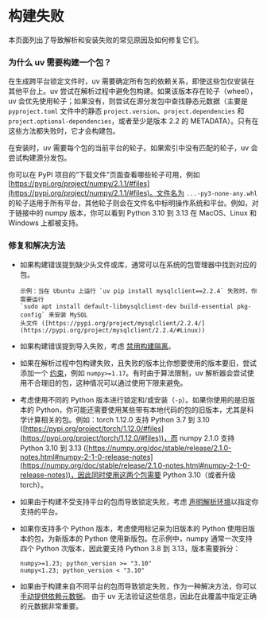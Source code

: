 # 构建失败

本页面列出了导致解析和安装失败的常见原因及如何修复它们。

### 为什么 uv 需要构建一个包？

在生成跨平台锁定文件时，uv 需要确定所有包的依赖关系，即使这些包仅安装在其他平台上。uv 尝试在解析过程中避免包构建。如果该版本存在轮子（wheel），uv 会优先使用轮子；如果没有，则尝试在源分发包中查找静态元数据（主要是 `pyproject.toml` 文件中的静态 `project.version`、`project.dependencies` 和 `project.optional-dependencies`，或者至少是版本 2.2 的 METADATA）。只有在这些方法都失败时，它才会构建包。

在安装时，uv 需要每个包的当前平台的轮子。如果索引中没有匹配的轮子，uv 会尝试构建源分发包。

你可以在 PyPI 项目的“下载文件”页面查看哪些轮子可用，例如 [https://pypi.org/project/numpy/2.1.1/#files](https://pypi.org/project/numpy/2.1.1/#files)。文件名为 `...-py3-none-any.whl` 的轮子适用于所有平台，其他轮子则会在文件名中标明操作系统和平台。例如，对于链接中的 numpy 版本，你可以看到 Python 3.10 到 3.13 在 MacOS、Linux 和 Windows 上都被支持。

### 修复和解决方法

- 如果构建错误提到缺少头文件或库，通常可以在系统的包管理器中找到对应的包。

      示例：当在 Ubuntu 上运行 `uv pip install mysqlclient==2.2.4` 失败时，你需要运行
      `sudo apt install default-libmysqlclient-dev build-essential pkg-config` 来安装 MySQL
      头文件 ([https://pypi.org/project/mysqlclient/2.2.4/](https://pypi.org/project/mysqlclient/2.2.4/#Linux))

- 如果构建错误提到导入失败，考虑
  [禁用构建隔离](https://docs.astral.sh/uv/concepts/projects/#build-isolation)。
- 如果在解析过程中包构建失败，且失败的版本比你想要使用的版本要旧，尝试添加一个
  [约束](https://docs.astral.sh/uv/reference/settings/#constraint-dependencies)，例如 `numpy>=1.17`。有时由于算法限制，uv 解析器会尝试使用不合理旧的包，这种情况可以通过使用下限来避免。
- 考虑使用不同的 Python 版本进行锁定和/或安装（`-p`）。如果你使用的是旧版本的 Python，你可能还需要使用某些带有本地代码的包的旧版本，尤其是科学计算相关的包。例如：torch 1.12.0 支持 Python 3.7 到 3.10
  ([https://pypi.org/project/torch/1.12.0/#files](https://pypi.org/project/torch/1.12.0/#files))，而 numpy 2.1.0 支持 Python 3.10 到 3.13
  ([https://numpy.org/doc/stable/release/2.1.0-notes.html#numpy-2-1-0-release-notes](https://numpy.org/doc/stable/release/2.1.0-notes.html#numpy-2-1-0-release-notes))，因此同时使用这两个包需要 Python 3.10（或者升级 torch）。
- 如果由于构建不受支持平台的包而导致锁定失败，考虑
  [声明解析环境](https://docs.astral.sh/uv/reference/settings/#environments)以指定你支持的平台。
- 如果你支持多个 Python 版本，考虑使用标记来为旧版本的 Python 使用旧版本的包，为新版本的 Python 使用新版包。在示例中，numpy 通常一次支持四个 Python 次版本，因此要支持 Python 3.8 到 3.13，版本需要拆分：

    ```
    numpy>=1.23; python_version >= "3.10"
    numpy<1.23; python_version < "3.10"
    ```

- 如果由于构建来自不同平台的包而导致锁定失败，作为一种解决方法，你可以
  [手动提供依赖元数据](https://docs.astral.sh/uv/reference/settings/#dependency-metadata)。
  由于 uv 无法验证这些信息，因此在此覆盖中指定正确的元数据非常重要。
